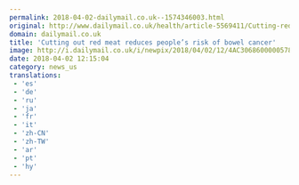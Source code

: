 ```yaml
---
permalink: 2018-04-02-dailymail.co.uk--1574346003.html
original: http://www.dailymail.co.uk/health/article-5569411/Cutting-red-meat-significantly-reduces-peoples-risk-bowel-cancer-study-finds.html?ITO=1490&ns_mchannel=rss&ns_campaign=1490
domain: dailymail.co.uk
title: 'Cutting out red meat reduces people’s risk of bowel cancer'
image: http://i.dailymail.co.uk/i/newpix/2018/04/02/12/4AC3068600000578-0-image-a-43_1522668919746.jpg
date: 2018-04-02 12:15:04
category: news_us
translations: 
 - 'es'
 - 'de'
 - 'ru'
 - 'ja'
 - 'fr'
 - 'it'
 - 'zh-CN'
 - 'zh-TW'
 - 'ar'
 - 'pt'
 - 'hy'
---
```



